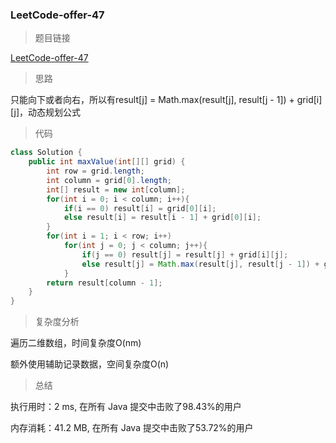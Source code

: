 ### LeetCode-offer-47

> 题目链接

[LeetCode-offer-47](https://leetcode-cn.com/problems/li-wu-de-zui-da-jie-zhi-lcof/)

> 思路

只能向下或者向右，所以有result[j] = Math.max(result[j], result[j - 1]) + grid[i][j]，动态规划公式

> 代码

```java
class Solution {
    public int maxValue(int[][] grid) {
        int row = grid.length;
        int column = grid[0].length;
        int[] result = new int[column];
        for(int i = 0; i < column; i++){
            if(i == 0) result[i] = grid[0][i];
            else result[i] = result[i - 1] + grid[0][i];
        }
        for(int i = 1; i < row; i++)
            for(int j = 0; j < column; j++){
                if(j == 0) result[j] = result[j] + grid[i][j];
                else result[j] = Math.max(result[j], result[j - 1]) + grid[i][j];
            }
        return result[column - 1];
    }
}
```

> 复杂度分析

遍历二维数组，时间复杂度O(nm)

额外使用辅助记录数据，空间复杂度O(n)

> 总结

执行用时：2 ms, 在所有 Java 提交中击败了98.43%的用户

内存消耗：41.2 MB, 在所有 Java 提交中击败了53.72%的用户
